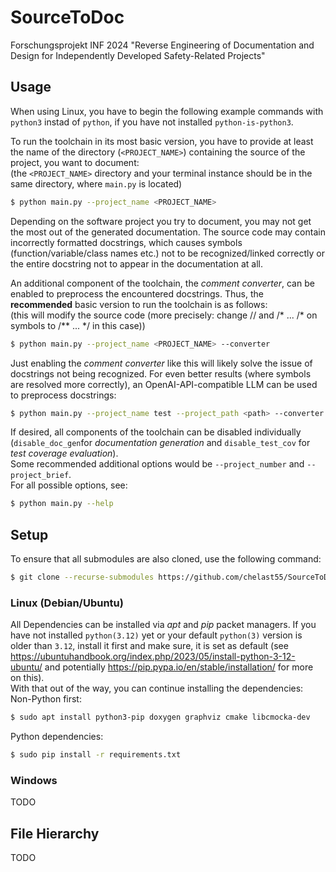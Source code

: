 # SourceToDoc
Forschungsprojekt INF 2024 "Reverse Engineering of Documentation and Design for Independently Developed Safety-Related Projects"

## Usage
When using Linux, you have to begin the following example commands with `python3` instad of `python`, if you have not installed `python-is-python3`.

To run the toolchain in its most basic version, you have to provide at least the name of the directory (`<PROJECT_NAME>`) containing the source of the project, you want to document:   
(the `<PROJECT_NAME>` directory and your terminal instance should be in the same directory, where `main.py` is located)

```sh
$ python main.py --project_name <PROJECT_NAME>
```
Depending on the software project you try to document, you may not get the most out of the generated documentation. The source code may contain incorrectly formatted docstrings, which causes symbols (function/variable/class names etc.) not to be recognized/linked correctly or the entire docstring not to appear in the documentation at all.  
  
An additional component of the toolchain, the *comment converter*, can be enabled to preprocess the encountered docstrings. Thus, the **recommended** basic version to run the toolchain is as follows:  
(this will modify the source code (more precisely: change // and /* ... /* on symbols to /** ... */ in this case))
```sh
$ python main.py --project_name <PROJECT_NAME> --converter
```
Just enabling the *comment converter* like this will likely solve the issue of docstrings not being recognized. For even better results (where symbols are resolved more correctly), an OpenAI-API-compatible LLM can be used to preprocess docstrings:
```sh
$ python main.py --project_name test --project_path <path> --converter function_comment_llm --cc_openai_base_url <url> --cc_openai_api_key <key> --cc_llm_model <model>
```

If desired, all components of the toolchain can be disabled individually (`disable_doc_gen`for *documentation generation* and `disable_test_cov` for *test coverage evaluation*).  
Some recommended additional options would be `--project_number` and `--project_brief`.  
For all possible options, see:
```sh
$ python main.py --help
```

## Setup
To ensure that all submodules are also cloned, use the following command:
```sh
$ git clone --recurse-submodules https://github.com/chelast55/SourceToDoc.git
```
### Linux (Debian/Ubuntu)
All Dependencies can be installed via *apt* and *pip* packet managers.
If you have not installed `python(3.12)` yet or your default `python(3)` version is older than `3.12`, install it first and make sure, it is set as default
(see https://ubuntuhandbook.org/index.php/2023/05/install-python-3-12-ubuntu/ and potentially https://pip.pypa.io/en/stable/installation/ for more on this).  
With that out of the way, you can continue installing the dependencies:
Non-Python first:
```sh
$ sudo apt install python3-pip doxygen graphviz cmake libcmocka-dev
```
Python dependencies:
```sh
$ sudo pip install -r requirements.txt
```

### Windows
TODO

## File Hierarchy
TODO

 
